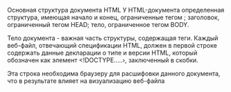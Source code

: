 Основная структура документа HTML
У HTML-документа определенная структура, имеющая начало и конец, ограниченные тегом ; заголовок, ограниченный тегом HEAD; тело, ограниченное тегом BODY.

Тело документа - важная часть структуры, содержащая теги. Каждый веб-файл, отвечающий спецификации HTML, должен в первой строке содержать данные декларации о типе и версии HTML, который обозначен как элемент <!DOCTYPE.....›, заключенный в скобки.

Эта строка необходима браузеру для расшифовки данного документа, что в результате влияет на визуализацию веб-файла
